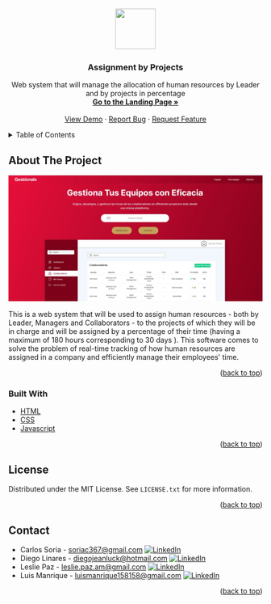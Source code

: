 <a name="readme-top"></a>


<!-- PROJECT LOGO -->
<br />
<div align="center">
  <a href="https://luismch158158.github.io/Landing-Gestionalo.github.io/">
    <img src="/img/management.png alt="Logo" width="80" height="80">
  </a>

<h3 align="center">Assignment by Projects</h3>

  <p align="center">
    Web system that will manage the allocation of human resources by Leader and by projects in percentage
    <br />
    <a href="https://luismch158158.github.io/Landing-Gestionalo.github.io/"><strong>Go to the Landing Page »</strong></a>
    <br />
    <br />
    <a href="https://github.com/luismch158158/Assignment_by_projects">View Demo</a>
    ·
    <a href="https://github.com/luismch158158/Assignment_by_projects">Report Bug</a>
    ·
    <a href="https://github.com/luismch158158/Assignment_by_projects">Request Feature</a>
  </p>
</div>



<!-- TABLE OF CONTENTS -->
<details>
  <summary>Table of Contents</summary>
  <ol>
    <li>
      <a href="#about-the-project">About The Project</a>
      <ul>
        <li><a href="#built-with">Built With</a></li>
      </ul>
    </li>
    <li><a href="#license">License</a></li>
    <li><a href="#contact">Contact</a></li>
  </ol>
</details>



<!-- ABOUT THE PROJECT -->
## About The Project

[![Product Name Screen Shot][product-screenshot]](https://example.com)

This is a web system that will be used to assign human resources - both by Leader, Managers and Collaborators - to the projects of which they will be in charge and will be assigned by a percentage of their time (having a maximum of 180 hours corresponding to 30 days ). This software comes to solve the problem of real-time tracking of how human resources are assigned in a company and efficiently manage their employees' time.


<p align="right">(<a href="#readme-top">back to top</a>)</p>



### Built With

- [HTML](https://www.w3schools.com/html/)
- [CSS](https://www.w3schools.com/css/)
- [Javascript](https://www.javascript.com/)


<p align="right">(<a href="#readme-top">back to top</a>)</p>


<!-- LICENSE -->
## License

Distributed under the MIT License. See `LICENSE.txt` for more information.

<p align="right">(<a href="#readme-top">back to top</a>)</p>



<!-- CONTACT -->
## Contact

- Carlos Soria  -  <soriac367@gmail.com> [![LinkedIn][linkedin-shield]][linkedin-url-carlos]
- Diego Linares - <diegojeanluck@hotmail.com> [![LinkedIn][linkedin-shield]][linkedin-url-diego]
- Leslie Paz - <leslie.paz.am@gmail.com> [![LinkedIn][linkedin-shield]][linkedin-url-leslie]
- Luis Manrique - <luismanrique158158@gmail.com> [![LinkedIn][linkedin-shield]][linkedin-url-luis]



<p align="right">(<a href="#readme-top">back to top</a>)</p>





<!-- MARKDOWN LINKS & imgS -->
<!-- https://www.markdownguide.org/basic-syntax/#reference-style-links -->
[contributors-shield]: https://img.shields.io/github/contributors/luismch158158/Assignment_by_projects.svg?style=for-the-badge
[contributors-url]: https://github.com/luismch158158/Assignment_by_projects/graphs/contributors
[forks-shield]: https://img.shields.io/github/forks/luismch158158/Assignment_by_projects.svg?style=for-the-badge
[forks-url]: https://github.com/luismch158158/Assignment_by_projects/network/members
[stars-shield]: https://img.shields.io/github/stars/luismch158158/Assignment_by_projects.svg?style=for-the-badge
[stars-url]: https://github.com/luismch158158/Assignment_by_projects/stargazers
[issues-shield]: https://img.shields.io/github/issues/luismch158158/Assignment_by_projects.svg?style=for-the-badge
[issues-url]: https://github.com/luismch158158/Assignment_by_projects/issues
[license-shield]: https://img.shields.io/github/license/luismch158158/Assignment_by_projects.svg?style=for-the-badge
[license-url]: https://github.com/luismch158158/Assignment_by_projects/blob/master/LICENSE.txt


[linkedin-shield]: https://img.shields.io/badge/-LinkedIn-black.svg?style=for-the-badge&logo=linkedin&colorB=555
[linkedin-url-carlos]: https://www.linkedin.com/in/carlos-soria-23709822a/
[linkedin-url-diego]: https://www.linkedin.com/in/diego-linares-castillo/
[linkedin-url-leslie]: https://www.linkedin.com/in/leslie-lorena-paz-ore-661437165/
[linkedin-url-luis]: https://www.linkedin.com/in/luis-manrique158158/


[product-screenshot]: /img/LANDING_PAGE.JPG
[logo]: /img/management.png
